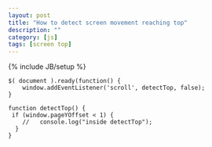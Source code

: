 ```yaml
---
layout: post
title: "How to detect screen movement reaching top"
description: ""
category: [js]
tags: [screen top]
---
```

{% include JB/setup %}

    
    $( document ).ready(function() {
        window.addEventListener('scroll', detectTop, false);
    }

    function detectTop() {
     if (window.pageYOffset < 1) {
        //   console.log("inside detectTop");
      }
    }
